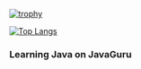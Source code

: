 [![trophy](https://github-profile-trophy.vercel.app/?username=KaydunovDenis&theme=darkhub)](https://github.com/ryo-ma/github-profile-trophy)

[![Top Langs](https://github-readme-stats.vercel.app/api/top-langs/?username=KaydunovDenis&layout=compact)](https://github.com/ryo-ma/github-readme-stats) 

### Learning Java on JavaGuru

